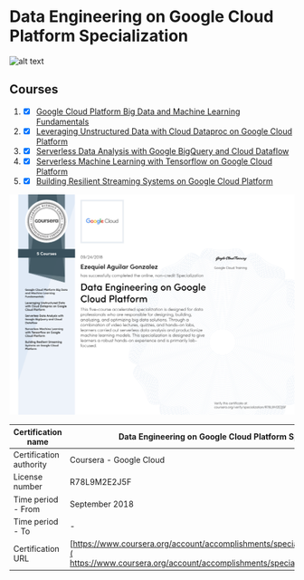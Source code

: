 # Data Engineering on Google Cloud Platform Specialization
![alt text](https://cloud.google.com/_static/5b514b28c7/images/cloud/cloud-logo.svg "Google Cloud")

## Courses
1. - [x] [Google Cloud Platform Big Data and Machine Learning Fundamentals](https://github.com/skielosky/google-data-engineering-on-google-cloud-platform/tree/master/01-google-cloud-platform-big-data-and-machine-learning-fundamentals)
2. - [x] [Leveraging Unstructured Data with Cloud Dataproc on Google Cloud Platform](https://github.com/skielosky/google-data-engineering-on-google-cloud-platform/tree/master/02-leveraging-unstructured-data-with-cloud-dataproc-on-google-cloud-platform)
3. - [x] [Serverless Data Analysis with Google BigQuery and Cloud Dataflow](https://github.com/skielosky/google-data-engineering-on-google-cloud-platform/tree/master/03-serverless-data-analysis-with-google-bigQuery-and-cloud-dataflow)
4. - [x] [Serverless Machine Learning with Tensorflow on Google Cloud Platform](https://github.com/skielosky/google-data-engineering-on-google-cloud-platform/tree/master/04-serverless-machine-learning-with-tensorflow-on-google-cloud-platform)
5. - [x] [Building Resilient Streaming Systems on Google Cloud Platform](https://github.com/skielosky/google-data-engineering-on-google-cloud-platform/tree/master/05-building-resilient-streaming-systems-on-google-cloud-platform)

![Certificate](00-ezequiel-aguilar-gonzalez-data-engineering-on-google-cloud-Platform-specialization.png)

|Certification name|Data Engineering on Google Cloud Platform Specialization|
| --- | --- |
|Certification authority|Coursera - Google Cloud|
|License number| R78L9M2E2J5F|
|Time period - From|September 2018|
|Time period - To| - |
|Certification URL|[https://www.coursera.org/account/accomplishments/specialization/R78L9M2E2J5F](    https://www.coursera.org/account/accomplishments/specialization/R78L9M2E2J5F) |
